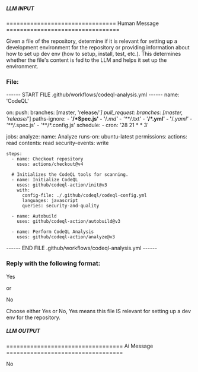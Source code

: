 ##### LLM INPUT #####
================================ Human Message =================================

Given a file of the repository, determine if it is relevant for setting up a development environment for the repository or providing information about how to set up dev env (how to setup, install, test, etc.). This determines whether the file's content is fed to the LLM and helps it set up the environment.

### File:
------ START FILE .github/workflows/codeql-analysis.yml ------
name: 'CodeQL'

on:
  push:
    branches: [master, 'release/*']
  pull_request:
    branches: [master, 'release/*']
    paths-ignore:
      - '**/*Spec.js'
      - '**/*.md'
      - '**/*.txt'
      - '**/*.yml'
      - '**/*.yaml'
      - '**/*.spec.js'
      - '**/*.config.js'
  schedule:
    - cron: '28 21 * * 3'

jobs:
  analyze:
    name: Analyze
    runs-on: ubuntu-latest
    permissions:
      actions: read
      contents: read
      security-events: write

    steps:
      - name: Checkout repository
        uses: actions/checkout@v4

      # Initializes the CodeQL tools for scanning.
      - name: Initialize CodeQL
        uses: github/codeql-action/init@v3
        with:
          config-file: ./.github/codeql/codeql-config.yml
          languages: javascript
          queries: security-and-quality

      - name: Autobuild
        uses: github/codeql-action/autobuild@v3

      - name: Perform CodeQL Analysis
        uses: github/codeql-action/analyze@v3

------ END FILE .github/workflows/codeql-analysis.yml ------

### Reply with the following format:

<rel>Yes</rel>

or

<rel>No</rel>

Choose either Yes or No, Yes means this file IS relevant for setting up a dev env for the repository.

##### LLM OUTPUT #####
================================== Ai Message ==================================

<rel>No</rel>